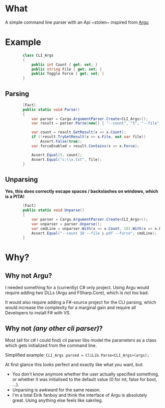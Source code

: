 # What
A simple command line parser with an Api ~stolen~ inspired from [Argu](https://github.com/fsprojects/Argu)

# Example

```C#
        class CLI_Args
        {
            public int Count { get; set; }
            public string File { get; set; }
            public Toggle Force { get; set; }
        }
```

## Parsing

```C#
        [Fact]
        public static void Parse()
        {
            var parser = Cargu.ArgumentParser.Create<CLI_Args>();
            var result = parser.Parse(new[] { "--count", "5", "--file", "c:\\x.txt", "--force" }, parseAppConfig: false);

            var count = result.GetResult(x => x.Count);
            if (!result.TryGetResult(x => x.File, out var file))
                Assert.False(true);
            var forceEnabled = result.Contains(x => x.Force);

            Assert.Equal(5, count);
            Assert.Equal("c:\\x.txt", file);
        }
```

## Unparsing

__Yes, this does correctly escape spaces / backslashes on windows, which is a PITA!__

```C#
        [Fact]
        public static void Unparse()
        {
            var parser = Cargu.ArgumentParser.Create<CLI_Args>();
            var unparser = parser.Unparse();
            var cmdLine = unparser.With(x => x.Count, 10).With(x => x.File, "y.pdf").With(x => x.Force).ToString();
            Assert.Equal("--count 10 --file y.pdf --force", cmdLine);
        }
```

# Why?

## Why not Argu?

I needed something for a (currently) C# only project.
Using Argu would require adding two DLLs (Argu and FSharp.Core), which is not too bad.

It would also require adding a F#-source project for the CLI parsing,
which would increase the complexity for a marginal gain
and require all Developers to install F# with VS.

## Why not _(any other cli parser)_?

Most (all for c# I could find) cli parser libs model the parameters as a class which gets initialized from the command line.

Simplified example: ``CLI_Args parsed = CliLib.Parse<CLI_Args>(args);``

At first glance this looks perfect and exactly like what you want, but:

* You don't know anymore whether the user actually specified something, or whether it was initialised to the default value (0 for int, false for bool, ...).
* Unparsing is awkward for the same reason.
* I'm a total Eirik fanboy and think the interface of Argu is absolutely great. Using anything else feels like sakrileg.
